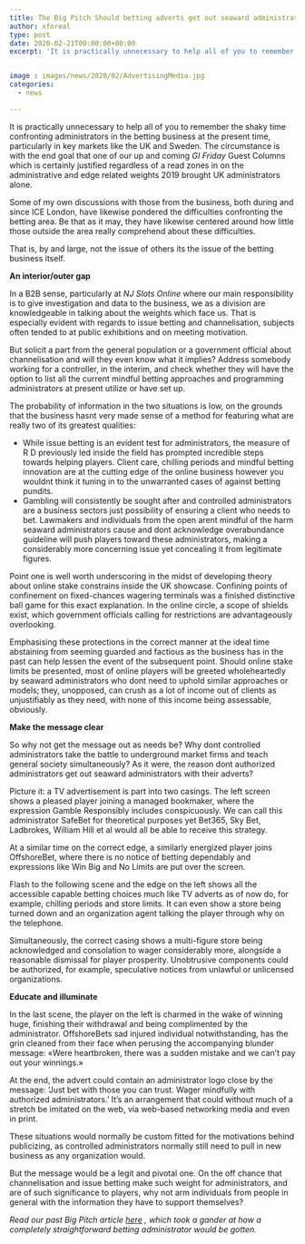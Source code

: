 ```yaml
---
title: The Big Pitch Should betting adverts get out seaward administrators
author: xforeal 
type: post
date: 2020-02-21T00:00:00+00:00
excerpt: 'It is practically unnecessary to help all of you to remember the problematic time confronting administrators in the betting business at the present time, particularly in key markets like the UK and Sweden '


image : images/news/2020/02/AdvertisingMedia.jpg
categories:
  - news

---
```

It is practically unnecessary to help all of you to remember the shaky time confronting administrators in the betting business at the present time, particularly in key markets like the UK and Sweden. The circumstance is with the end goal that one of our up and coming _GI Friday_ Guest Columns which is certainly justified regardless of a read zones in on the administrative and edge related weights 2019 brought UK administrators alone. 

Some of my own discussions with those from the business, both during and since ICE London, have likewise pondered the difficulties confronting the betting area. Be that as it may, they have likewise centered around how little those outside the area really comprehend about these difficulties. 

That is, by and large, not the issue of others its the issue of the betting business itself. 

**An interior/outer gap** 

In a B2B sense, particularly at _NJ Slots Online_ where our main responsibility is to give investigation and data to the business, we as a division are knowledgeable in talking about the weights which face us. That is especially evident with regards to issue betting and channelisation, subjects often tended to at public exhibitions and on meeting motivation. 

But solicit a part from the general population or a government official about channelisation and will they even know what it implies? Address somebody working for a controller, in the interim, and check whether they will have the option to list all the current mindful betting approaches and programming administrators at present utilize or have set up. 

The probability of information in the two situations is low, on the grounds that the business hasnt very made sense of a method for featuring what are really two of its greatest qualities: 

  * While issue betting is an evident test for administrators, the measure of R D previously led inside the field has prompted incredible steps towards helping players. Client care, chilling periods and mindful betting innovation are at the cutting edge of the online business however you wouldnt think it tuning in to the unwarranted cases of against betting pundits. 
  * Gambling will consistently be sought after and controlled administrators are a business sectors just possibility of ensuring a client who needs to bet. Lawmakers and individuals from the open arent mindful of the harm seaward administrators cause and dont acknowledge overabundance guideline will push players toward these administrators, making a considerably more concerning issue yet concealing it from legitimate figures. 

Point one is well worth underscoring in the midst of developing theory about online stake constrains inside the UK showcase. Confining points of confinement on fixed-chances wagering terminals was a finished distinctive ball game for this exact explanation. In the online circle, a scope of shields exist, which government officials calling for restrictions are advantageously overlooking. 

Emphasising these protections in the correct manner at the ideal time abstaining from seeming guarded and factious as the business has in the past can help lessen the event of the subsequent point. Should online stake limits be presented, most of online players will be greeted wholeheartedly by seaward administrators who dont need to uphold similar approaches or models; they, unopposed, can crush as a lot of income out of clients as unjustifiably as they need, with none of this income being assessable, obviously. 

**Make the message clear** 

So why not get the message out as needs be? Why dont controlled administrators take the battle to underground market firms and teach general society simultaneously? As it were, the reason dont authorized administrators get out seaward administrators with their adverts? 

Picture it: a TV advertisement is part into two casings. The left screen shows a pleased player joining a managed bookmaker, where the expression Gamble Responsibly includes conspicuously. We can call this administrator SafeBet for theoretical purposes yet Bet365, Sky Bet, Ladbrokes, William Hill et al would all be able to receive this strategy. 

At a similar time on the correct edge, a similarly energized player joins OffshoreBet, where there is no notice of betting dependably and expressions like Win Big and No Limits are put over the screen. 

Flash to the following scene and the edge on the left shows all the accessible capable betting choices much like TV adverts as of now do, for example, chilling periods and store limits. It can even show a store being turned down and an organization agent talking the player through why on the telephone. 

Simultaneously, the correct casing shows a multi-figure store being acknowledged and consolation to wager considerably more, alongside a reasonable dismissal for player prosperity. Unobtrusive components could be authorized, for example, speculative notices from unlawful or unlicensed organizations. 

**Educate and illuminate** 

In the last scene, the player on the left is charmed in the wake of winning huge, finishing their withdrawal and being complimented by the administrator. OffshoreBets sad injured individual notwithstanding, has the grin cleaned from their face when perusing the accompanying blunder message: &#171;Were heartbroken, there was a sudden mistake and we can&#8217;t pay out your winnings.&#187; 

At the end, the advert could contain an administrator logo close by the message: &#8216;Just bet with those you can trust. Wager mindfully with authorized administrators.&#8217; It&#8217;s an arrangement that could without much of a stretch be imitated on the web, via web-based networking media and even in print. 

These situations would normally be custom fitted for the motivations behind publicizing, as controlled administrators normally still need to pull in new business as any organization would. 

But the message would be a legit and pivotal one. On the off chance that channelisation and issue betting make such weight for administrators, and are of such significance to players, why not arm individuals from people in general with the information they have to support themselves? 

_Read our past Big Pitch article [here][1] , which took a gander at how a completely straightforward betting administrator would be gotten._

 [1]: #